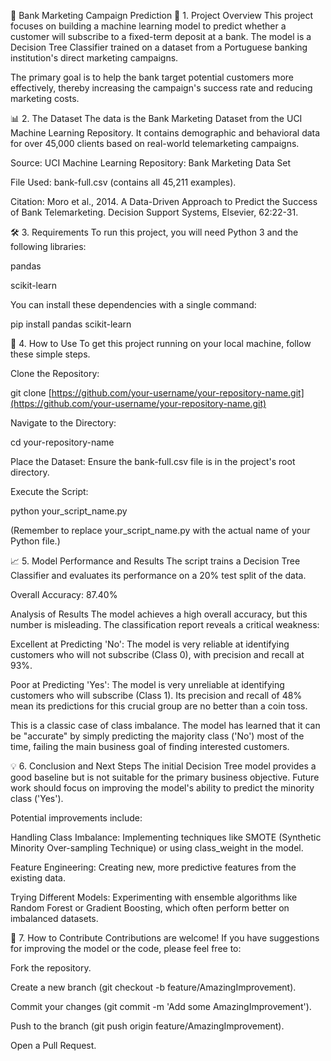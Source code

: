🏦 Bank Marketing Campaign Prediction
🎯 1. Project Overview
This project focuses on building a machine learning model to predict whether a customer will subscribe to a fixed-term deposit at a bank. The model is a Decision Tree Classifier trained on a dataset from a Portuguese banking institution's direct marketing campaigns.

The primary goal is to help the bank target potential customers more effectively, thereby increasing the campaign's success rate and reducing marketing costs.

📊 2. The Dataset
The data is the Bank Marketing Dataset from the UCI Machine Learning Repository. It contains demographic and behavioral data for over 45,000 clients based on real-world telemarketing campaigns.

Source: UCI Machine Learning Repository: Bank Marketing Data Set

File Used: bank-full.csv (contains all 45,211 examples).

Citation: Moro et al., 2014. A Data-Driven Approach to Predict the Success of Bank Telemarketing. Decision Support Systems, Elsevier, 62:22-31.

🛠️ 3. Requirements
To run this project, you will need Python 3 and the following libraries:

pandas

scikit-learn

You can install these dependencies with a single command:

pip install pandas scikit-learn

🚀 4. How to Use
To get this project running on your local machine, follow these simple steps.

Clone the Repository:

git clone [https://github.com/your-username/your-repository-name.git](https://github.com/your-username/your-repository-name.git)

Navigate to the Directory:

cd your-repository-name

Place the Dataset: Ensure the bank-full.csv file is in the project's root directory.

Execute the Script:

python your_script_name.py

(Remember to replace your_script_name.py with the actual name of your Python file.)

📈 5. Model Performance and Results
The script trains a Decision Tree Classifier and evaluates its performance on a 20% test split of the data.

Overall Accuracy: 87.40%

Analysis of Results
The model achieves a high overall accuracy, but this number is misleading. The classification report reveals a critical weakness:

Excellent at Predicting 'No': The model is very reliable at identifying customers who will not subscribe (Class 0), with precision and recall at 93%.

Poor at Predicting 'Yes': The model is very unreliable at identifying customers who will subscribe (Class 1). Its precision and recall of 48% mean its predictions for this crucial group are no better than a coin toss.

This is a classic case of class imbalance. The model has learned that it can be "accurate" by simply predicting the majority class ('No') most of the time, failing the main business goal of finding interested customers.

💡 6. Conclusion and Next Steps
The initial Decision Tree model provides a good baseline but is not suitable for the primary business objective. Future work should focus on improving the model's ability to predict the minority class ('Yes').

Potential improvements include:

Handling Class Imbalance: Implementing techniques like SMOTE (Synthetic Minority Over-sampling Technique) or using class_weight in the model.

Feature Engineering: Creating new, more predictive features from the existing data.

Trying Different Models: Experimenting with ensemble algorithms like Random Forest or Gradient Boosting, which often perform better on imbalanced datasets.

🤝 7. How to Contribute
Contributions are welcome! If you have suggestions for improving the model or the code, please feel free to:

Fork the repository.

Create a new branch (git checkout -b feature/AmazingImprovement).

Commit your changes (git commit -m 'Add some AmazingImprovement').

Push to the branch (git push origin feature/AmazingImprovement).

Open a Pull Request.
